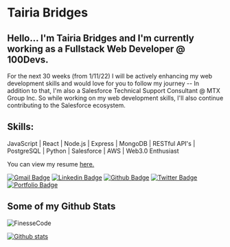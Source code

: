 
# Tairia Bridges

## Hello... I'm **Tairia Bridges** and I'm currently working as a Fullstack Web Developer @ 100Devs. 

<p align='left'>For the next 30 weeks (from 1/11/22) I will be actively enhancing my web development skills and would love for you to follow my journey -- In addition to that, I'm also a Salesforce Technical Support Consultant @ MTX Group Inc. So while working on my web development skills, I'll also continue contributing to the Salesforce ecosystem.</p>

## Skills: 
JavaScript | React | Node.js | Express | MongoDB | RESTful API's | PostgreSQL | Python | Salesforce | AWS | Web3.0 Enthusiast

<p align='left'> You can view my resume <a href='https://docs.google.com/document/d/e/2PACX-1vTlaxAn9Il6lEEIHEvUPfZxu6NnTgZwlGk7R-WW-oKAzec2TohRnKaIvAxXv6PGzdoQb4WliKC0SE7o/pub ' target=_blank><u>here</u>.</a></p>

[![Gmail Badge](https://img.shields.io/badge/-tairiabridges@gmail.com-c14438?style=flat&logo=Gmail&logoColor=white&link=mailto:tairiabridges@gmail.com)](mailto:tairiabridges@gmail.com) 
[![Linkedin Badge](https://img.shields.io/badge/-tairiabridges-0072b1?style=flat&logo=Linkedin&logoColor=white&link=https://www.linkedin.com/in/tairiabridges/)](https://www.linkedin.com/in/tairiabridges/) [![Github Badge](https://img.shields.io/badge/-FinesseCode-grey?style=flat&logo=github&logoColor=white&link=https://github.com/FinesseCode/)](https://www.github.com/FinesseCode/) [![Twitter Badge](https://img.shields.io/badge/-@Boats_N_Planes-00acee?style=flat&logo=twitter&logoColor=white&link=https://twitter.com/@Boats_N_Planes/)](https://www.twitter.com/@Boats_N_Planes/) [![Portfolio Badge](https://img.shields.io/badge/portfolio-web-blue?style=flat&link=https://tairia-portfolio-developer-edition.na163.force.com/salesforce/s//)](https://tairia-portfolio-developer-edition.na163.force.com/salesforce/s//)

## Some of my Github Stats
<p align=left> <img src=https://komarev.com/ghpvc/?username=FinesseCode alt=FinesseCode /> </p>

[![Github stats](https://github-readme-stats.vercel.app/api?username=FinesseCode&show_icons=true&include_all_commits=true)](https://github.com/FinesseCode/github-readme-stats)


